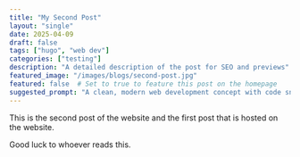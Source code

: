 ```yaml
---
title: "My Second Post"
layout: "single"
date: 2025-04-09
draft: false
tags: ["hugo", "web dev"]
categories: ["testing"]
description: "A detailed description of the post for SEO and previews"
featured_image: "/images/blogs/second-post.jpg"
featured: false  # Set to true to feature this post on the homepage
suggested_prompt: "A clean, modern web development concept with code snippets, website elements, and creative design, representing a new blog post launch."
---
```


This is the second post of the website and the first post that is hosted on the website.

Good luck to whoever reads this.